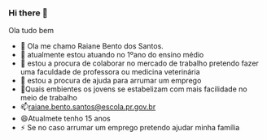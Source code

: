 ### Hi there 👋

Ola tudo bem 

- 🔭 Ola me chamo Raiane Bento dos Santos.
- 🌱 atualmente estou atuando no 1ºano do ensino médio
- 👯 estou a procura de colaborar no mercado de trabalho pretendo fazer uma faculdade de professora ou medicina veterinária 
- 🤔 estou a procura de ajuda para arrumar um emprego 
- 💬Quais embientes os jovens se estabelizam com mais facilidade no meio de trabalho 
- 📫raiane.bento.santos@escola.pr.gov.br 
- 😄Atualmete tenho 15 anos  
- ⚡ Se no caso arrumar um emprego pretendo ajudar minha família
 
